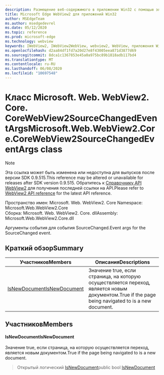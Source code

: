 ```yaml
---
description: Размещение веб-содержимого в приложении Win32 с помощью элемента управления Microsoft Edge WebView2
title: Microsoft Edge WebView2 для приложений Win32
author: MSEdgeTeam
ms.author: msedgedevrel
ms.date: 05/12/2020
ms.topic: reference
ms.prod: microsoft-edge
ms.technology: webview
keywords: IWebView2, IWebView2WebView, webview2, WebView, приложения Win32, Win32, EDGE, ICoreWebView2, ICoreWebView2Controller, элемент управления "веб-браузер", HTML Edge
ms.openlocfilehash: d2aa84df1fd7a20d27e8f43005eea871d3877d69
ms.sourcegitcommit: 8dca1c1367853e45a0a975bc89b1818adb117bd4
ms.translationtype: MT
ms.contentlocale: ru-RU
ms.lasthandoff: 06/08/2020
ms.locfileid: "10697548"
---
```

# <span data-ttu-id="be6f7-104">Класс Microsoft. Web. WebView2. Core. CoreWebView2SourceChangedEventArgs</span><span class="sxs-lookup"><span data-stu-id="be6f7-104">Microsoft.Web.WebView2.Core.CoreWebView2SourceChangedEventArgs class</span></span> 

> [!NOTE]
> <span data-ttu-id="be6f7-105">Эта ссылка может быть изменена или недоступна для выпусков после версии SDK 0.9.515.</span><span class="sxs-lookup"><span data-stu-id="be6f7-105">This reference may be altered or unavailable for releases after SDK version 0.9.515.</span></span> <span data-ttu-id="be6f7-106">Обратитесь к [Справочнику API WebView2](../../../webview2-api-reference.md) для получения последней ссылки на API.</span><span class="sxs-lookup"><span data-stu-id="be6f7-106">Please refer to [WebView2 API reference](../../../webview2-api-reference.md) for the latest API reference.</span></span>

<span data-ttu-id="be6f7-107">Пространство имен: Microsoft. Web. WebView2. Core </span><span class="sxs-lookup"><span data-stu-id="be6f7-107">Namespace: Microsoft.Web.WebView2.Core</span></span>\
<span data-ttu-id="be6f7-108">Сборка: Microsoft. Web. WebView2. Core. dll</span><span class="sxs-lookup"><span data-stu-id="be6f7-108">Assembly: Microsoft.Web.WebView2.Core.dll</span></span>

<span data-ttu-id="be6f7-109">Аргументы события для события SourceChanged.</span><span class="sxs-lookup"><span data-stu-id="be6f7-109">Event args for the SourceChanged event.</span></span>

## <span data-ttu-id="be6f7-110">Краткий обзор</span><span class="sxs-lookup"><span data-stu-id="be6f7-110">Summary</span></span>

 <span data-ttu-id="be6f7-111">Участников</span><span class="sxs-lookup"><span data-stu-id="be6f7-111">Members</span></span>                        | <span data-ttu-id="be6f7-112">Описания</span><span class="sxs-lookup"><span data-stu-id="be6f7-112">Descriptions</span></span>
--------------------------------|---------------------------------------------
[<span data-ttu-id="be6f7-113">IsNewDocument</span><span class="sxs-lookup"><span data-stu-id="be6f7-113">IsNewDocument</span></span>](#isnewdocument) | <span data-ttu-id="be6f7-114">Значение true, если страница, на которую осуществляется переход, является новым документом.</span><span class="sxs-lookup"><span data-stu-id="be6f7-114">True if the page being navigated to is a new document.</span></span>

## <span data-ttu-id="be6f7-115">Участников</span><span class="sxs-lookup"><span data-stu-id="be6f7-115">Members</span></span>

#### <span data-ttu-id="be6f7-116">IsNewDocument</span><span class="sxs-lookup"><span data-stu-id="be6f7-116">IsNewDocument</span></span> 

<span data-ttu-id="be6f7-117">Значение true, если страница, на которую осуществляется переход, является новым документом.</span><span class="sxs-lookup"><span data-stu-id="be6f7-117">True if the page being navigated to is a new document.</span></span>

> <span data-ttu-id="be6f7-118">Открытый логический [IsNewDocument](#isnewdocument)</span><span class="sxs-lookup"><span data-stu-id="be6f7-118">public bool [IsNewDocument](#isnewdocument)</span></span>


